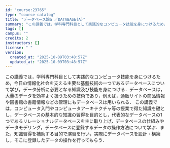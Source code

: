 ```yaml
---
id: "course:23765"
type: "course-catalog"
title: "データベース論a ／DATABASE(A)"
summary: "この講義では，学科専門科目として実践的なコンピュータ技能を身につけるため，今日の情報化社会を支える主要な基盤技術の一つであるデータベースについて学び，データ分析に必要となる知識及び技能を身につける．データベースは，大量のデータを効率よく扱う…"
tags: []
campus: ""
credits: 2
instructors: []
license: " "
version:
  created_at: "2025-10-09T03:48:57Z"
  updated_at: "2025-10-09T03:48:57Z"
---
```


この講義では，学科専門科目として実践的なコンピュータ技能を身につけるため，今日の情報化社会を支える主要な基盤技術の一つであるデータベースについて学び，データ分析に必要となる知識及び技能を身につける．データベースは，大量のデータを効率よく扱うための技術であり，例えば，通販サイトの商品情報や図書館の書籍情報などの管理にもデータベースは用いられる． この講義では，コンピュータ入門やコンピュータアーキテクチャ等の授業で得た知識を礎とし，データベースの基本的な知識の習得を目的とし，代表的なデータベースの1つであるリレーショナルデータベースを主に取り上げ，データベースの仕組みやデータモデリング，データベースに登録するデータの操作方法について学ぶ．また，知識習得を補助する目的で演習を行い，実際にデータベースを設計・構築し，そこに登録したデータの操作を行ってもらう．
